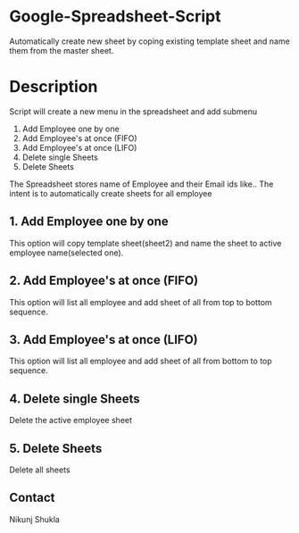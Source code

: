 # Google-Spreadsheet-Script
Automatically create new sheet by coping existing  template sheet and name them from the master sheet.

# Description
Script will create a new menu in the spreadsheet and add submenu
1. Add Employee one by one
2. Add Employee's at once (FIFO)
3. Add Employee's at once (LIFO)
4. Delete single Sheets
5. Delete Sheets

The Spreadsheet stores name of Employee and their Email ids like.. The intent is to automatically create sheets for all employee


## 1. Add Employee one by one
This option will copy template sheet(sheet2) and name the sheet to active employee name(selected one).

## 2. Add Employee's at once (FIFO)
This option will list all employee and add sheet of all from top to bottom sequence.

## 3. Add Employee's at once (LIFO)
This option will list all employee and add sheet of all from bottom to top sequence.

## 4. Delete single Sheets
Delete the active employee sheet

## 5. Delete Sheets
Delete all sheets


## Contact
Nikunj Shukla

